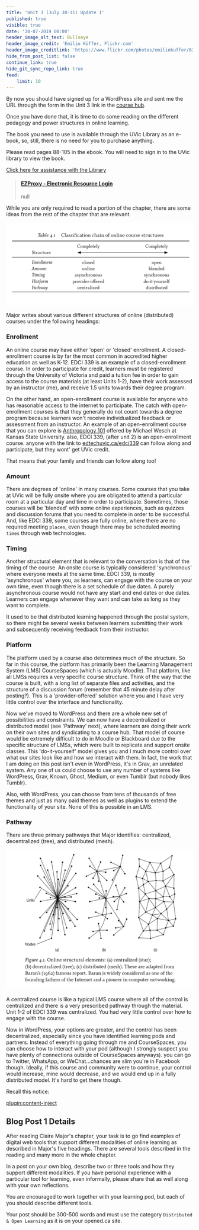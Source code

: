 ```yaml
---
title: 'Unit 3 (July 30-31) Update 1'
published: true
visible: true
date: '30-07-2019 00:00'
header_image_alt_text: Bullseye
header_image_credit: 'Emilio Küffer, Flickr.com'
header_image_creditlink: 'https://www.flickr.com/photos/emiliokuffer/6384294717/'
hide_from_post_list: false
continue_link: true
hide_git_sync_repo_link: true
feed:
    limit: 10
---
```



By now you should have signed up for a WordPress site and sent me the URL through the form in the Unit 3 link in the [course hub](https://edtechuvic.ca/edci339).

Once you have done that, it is time to do some reading on the different pedagogy and power structures in online learning.

The book you need to use is available through the UVic Library as an e-book, so, still, there is no need for you to purchase anything.

Please read pages 88-105 in the ebook. You will need to sign in to the UVic library to view the book.

[Click here for assistance with the Library](https://www.uvic.ca/library/use/connect/index.php?classes=btn,btn-primary)

<blockquote class="embedly-card"><h4><a href="https://ebookcentral-proquest-com.ezproxy.library.uvic.ca/lib/uvic/reader.action?docID=3318874">EZProxy - Electronic Resource Login</a></h4><p>null</p></blockquote>
<script async src="//cdn.embedly.com/widgets/platform.js" charset="UTF-8"></script>

While you are only required to read a portion of the chapter, there are some ideas from the rest of the chapter that are relevant.

![Table 4.1, p. 78](table-4-1-major.png)

Major writes about various different structures of online (distributed) courses under the following headings:

### Enrollment

An online course may have either 'open' or 'closed' enrollment. A closed-enrollment course is by far the most common in accredited higher education as well as K-12. EDCI 339 is an example of a closed-enrollment course. In order to participate for credit, learners must be registered through the University of Victoria and paid a tuition fee in order to gain access to the course materials (at least Units 1-2), have their work assessed by an instructor (me), and receive 1.5 units towards their degree program.

On the other hand, an open-enrollment course is available for anyone who has reasonable access to the internet to participate. The catch with open-enrollment courses is that they generally do not count towards a degree program because learners won't receive individualized feedback or assessment from an instructor. An example of an open-enrollment course that you can explore is [Anthropology 101](https://anth101.com) offered by Michael Wesch at Kansas State University. also, EDCI 339, (after unit 2) is an open-enrollment course. anyone with the link to [edtechuvic.ca/edci339](https://edtechuvic.ca/edci339) can follow along and participate, but they wont' get UVic credit.

That means that your family and friends can follow along too!

### Amount

There are degrees of 'online' in many courses. Some courses that you take at UVic will be fully onsite where you are obligated to attend a particular room at a particular day and time in order to participate. Sometimes, those courses will be 'blended' with some online experiences, such as quizzes and discussion forums that you need to complete in order to be successful. And, like EDCI 339, some courses are fully online, where there are no required meeting `places`, even though there may be scheduled meeting `times` through web technologies.

### Timing

Another structural element that is relevant to the conversation is that of the timing of the course. An onsite course is typically considered 'synchronous' where everyone meets at the same time. EDCI 339, is mostly 'asynchronous' where you, as learners, can engage with the course on your own time, even though there is a set schedule of due dates. A purely asynchronous course would not have any start and end dates or due dates. Learners can engage whenever they want and can take as long as they want to complete.

It used to be that distributed learning happened through the postal system, so there might be several weeks between learners submitting their work and subsequently receiving feedback from their instructor.

### Platform

The platform used by a course also determines much of the structure. So far in this course, the platform has primarily been the Learning Management System (LMS) CourseSpaces (which is actually Moodle). That platform, like all LMSs requires a very specific course structure. Think of the way that the course is built, with a long list of separate files and activities, and the structure of a discussion forum (remember that 45 minute delay after posting?). This is a 'provider-offered' solution where you and I have very little control over the interface and functionality.

Now we've moved to WordPress and there are a whole new set of possibilities and constraints. We can now have a decentralized or distributed model (see 'Pathway' next), where learners are doing their work on their own sites and syndicating to a course hub. That model of course would be extremely difficult to do in Moodle or Blackboard due to the specific structure of LMSs, which were built to replicate and support onsite classes. This 'do-it-yourself' model gives you and I much more control over what our sites look like and how we interact with them. In fact, the work that I am doing on this post isn't even in WordPress, it's in Grav, an unrelated system. Any one of us could choose to use any number of systems like WordPress, Grav, Known, Ghost, Medium, or even Tumblr (but nobody likes Tumblr).

Also, with WordPress, you can choose from tens of thousands of free themes and just as many paid themes as well as plugins to extend the functionality of your site. None of this is possible in an LMS.

### Pathway

There are three primary pathways that Major identifies: centralized, decentralized (tree), and distributed (mesh).

![](figure-4-1-major.png)

A centralized course is like a typical LMS course where all of the control is centralized and there is a very prescribed pathway through the material. Unit 1-2 of EDCI 339 was centralized. You had very little control over how to engage with the course.

Now in WordPress, your options are greater, and the control has been decentralized, especially since you have identified learning pods and partners. Instead of everything going through me and CourseSpaces, you can choose how to interact with your pod (although I strongly suspect you have plenty of connections outside of CourseSpaces anyways). you can go to Twitter, WhatsApp, or WeChat...chances are slim you're in Facebook though. Ideally, if this course and community were to continue, your control would increase, mine would decrease, and we would end up in a fully distributed model. It's hard to get there though.

Recall this notice:

[plugin:content-inject](_class-preparations)

## Blog Post 1 Details

After reading Claire Major's chapter, your task is to go find examples of digital web tools that support different modalities of online learning as described in Major's five headings. There are several tools described in the reading and many more in the whole chapter.

In a post on your own blog, describe two or three tools and how they support different modalities. If you have personal experience with a particular tool for learning, even informally, please share that as well along with your own reflections.

You are encouraged to work together with your learning pod, but each of you should describe different tools.

Your post should be 300-500 words and must use the category `Distributed & Open Learning` as it is on your opened.ca site.
